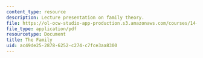 ```yaml
---
content_type: resource
description: Lecture presentation on family theory.
file: https://ol-ocw-studio-app-production.s3.amazonaws.com/courses/14-771-development-economics-microeconomic-issues-and-policy-models-fall-2008/ac49de2528786252c274c7fce3aa8300_lec11.pdf
file_type: application/pdf
resourcetype: Document
title: The Family
uid: ac49de25-2878-6252-c274-c7fce3aa8300
---
```

